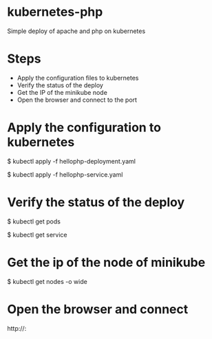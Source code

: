 # kubernetes-php
Simple deploy of apache and php on kubernetes

# Steps
* Apply the configuration files to kubernetes
* Verify the status of the deploy
* Get the IP of the minikube node
* Open the browser and connect to the port

# Apply the configuration to kubernetes

$ kubectl apply -f hellophp-deployment.yaml

$ kubectl apply -f hellophp-service.yaml

# Verify the status of the deploy
$ kubectl get pods

$ kubectl get service

# Get the ip of the node of minikube
$ kubectl get nodes -o wide

# Open the browser and connect 
http://<node-ip>:<node-port>
